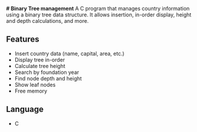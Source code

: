 **# Binary Tree management**
A C program that manages country information using a binary tree data structure.
It allows insertion, in-order display, height and depth calculations, and more.

## Features
- Insert country data (name, capital, area, etc.)
- Display tree in-order
- Calculate tree height
- Search by foundation year
- Find node depth and height
- Show leaf nodes
- Free memory

## Language
- C
